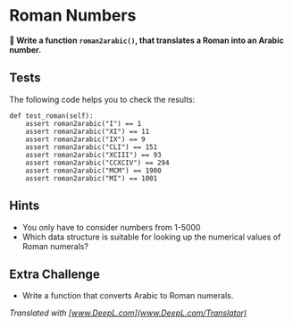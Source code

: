
# Roman Numbers

**🎯 Write a function `roman2arabic()`, that translates a Roman into an Arabic number.**

## Tests

The following code helps you to check the results:

    def test_roman(self):
        assert roman2arabic("I") == 1
        assert roman2arabic("XI") == 11
        assert roman2arabic("IX") == 9
        assert roman2arabic("CLI") == 151
        assert roman2arabic("XCIII") == 93
        assert roman2arabic("CCXCIV") == 294
        assert roman2arabic("MCM") == 1900
        assert roman2arabic("MI") == 1001

## Hints

* You only have to consider numbers from 1-5000
* Which data structure is suitable for looking up the numerical values of Roman numerals?

## Extra Challenge

* Write a function that converts Arabic to Roman numerals.

*Translated with [www.DeepL.com](www.DeepL.com/Translator)*
